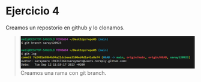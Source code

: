 # Ejercicio 4
Creamos un repostorio en github y lo clonamos.
>![Alt text](img/1.png)
Creamos una rama con git branch.
